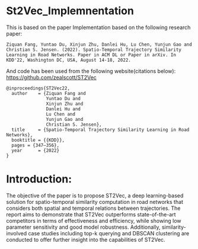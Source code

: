 # St2Vec_Implemnentation

This is based on the paper Implementation based on the following research paper:

```Ziquan Fang, Yuntao Du, Xinjun Zhu, Danlei Hu, Lu Chen, Yunjun Gao and Christian S. Jensen. (2022). Spatio-Temporal Trajectory Similarity Learning in Road Networks. Paper in ACM DL or Paper in arXiv. In KDD'22, Washington DC, USA, August 14-18, 2022.```

And code has been used from the following website(citations below): https://github.com/zealscott/ST2Vec

```
@inproceedings{ST2Vec22,
  author    = {Ziquan Fang and
               Yuntao Du and
               Xinjun Zhu and
               Danlei Hu and 
               Lu Chen and 
               Yunjun Gao and
               Christian S. Jensen},
  title     = {Spatio-Temporal Trajectory Similarity Learning in Road Networks},
  booktitle = {{KDD}},
  pages = {347–356},
  year      = {2022}
}
```
# Introduction:

The objective of the paper is to propose ST2Vec, a deep learning-based solution for spatio-temporal similarity computation in road networks that considers both spatial and temporal relations between trajectories. The report aims to demonstrate that ST2Vec outperforms state-of-the-art competitors in terms of effectiveness and efficiency, while showing low parameter sensitivity and good model robustness. Additionally, similarity-involved case studies including top-k querying and DBSCAN clustering are conducted to offer further insight into the capabilities of ST2Vec.
